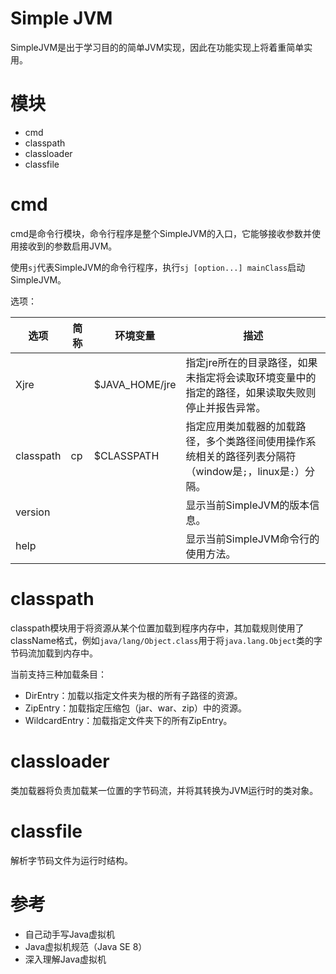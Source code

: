 # Simple JVM

SimpleJVM是出于学习目的的简单JVM实现，因此在功能实现上将着重简单实用。

# 模块

- cmd
- classpath
- classloader
- classfile

# cmd

cmd是命令行模块，命令行程序是整个SimpleJVM的入口，它能够接收参数并使用接收到的参数启用JVM。

使用`sj`代表SimpleJVM的命令行程序，执行`sj [option...] mainClass`启动SimpleJVM。

选项：

| 选项      | 简称 | 环境变量       | 描述                                                         |
| --------- | ---- | -------------- | ------------------------------------------------------------ |
| Xjre      |      | $JAVA_HOME/jre | 指定jre所在的目录路径，如果未指定将会读取环境变量中的指定的路径，如果读取失败则停止并报告异常。 |
| classpath | cp   | $CLASSPATH     | 指定应用类加载器的加载路径，多个类路径间使用操作系统相关的路径列表分隔符（window是`;`，linux是`:`）分隔。 |
| version   |      |                | 显示当前SimpleJVM的版本信息。                                |
| help      |      |                | 显示当前SimpleJVM命令行的使用方法。                          |

# classpath

classpath模块用于将资源从某个位置加载到程序内存中，其加载规则使用了className格式，例如`java/lang/Object.class`用于将`java.lang.Object`类的字节码流加载到内存中。

当前支持三种加载条目：

- DirEntry：加载以指定文件夹为根的所有子路径的资源。
- ZipEntry：加载指定压缩包（jar、war、zip）中的资源。
- WildcardEntry：加载指定文件夹下的所有ZipEntry。

# classloader

类加载器将负责加载某一位置的字节码流，并将其转换为JVM运行时的类对象。

# classfile

解析字节码文件为运行时结构。

# 参考

- 自己动手写Java虚拟机
- Java虚拟机规范（Java SE 8）
- 深入理解Java虚拟机
